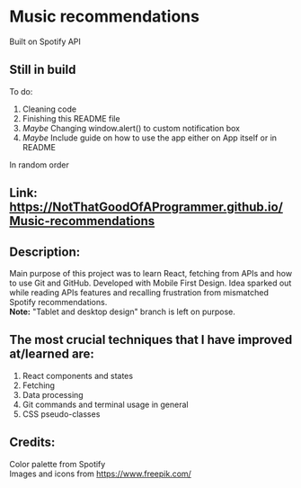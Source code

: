 # Music recommendations

Built on Spotify API

## Still in build
<!-- yeah for now I copied my previous README file and modified it to match this project -->

To do:
1. Cleaning code
2. Finishing this README file
3. *Maybe* Changing window.alert() to  custom notification box
4. *Maybe* Include guide on how to use the app either on App itself or in README

In random order

## Link: https://NotThatGoodOfAProgrammer.github.io/Music-recommendations

## Description:
Main purpose of this project was to learn React, fetching from APIs and how to use Git and GitHub.
Developed with Mobile First Design. Idea sparked out while reading APIs features
and recalling frustration from mismatched Spotify recommendations.<br>
**Note:** "Tablet and desktop design" branch is left on purpose.

## The most crucial techniques that I have improved at/learned are:
1. React components and states
2. Fetching
3. Data processing
4. Git commands and terminal usage in general
5. CSS pseudo-classes

<!-- ## Usability:
Othar than finalizing payment and "download" of the menu being self-promotion
and not matching their description everything else should work as expected.
All data is being stored as Local Storage so if you want to get rid of it
[here](https://www.leadshook.com/help/how-to-clear-local-storage-in-google-chrome-browser/) is a quick tutorial. -->

## Credits:
Color palette from Spotify<br>
Images and icons from https://www.freepik.com/<br>